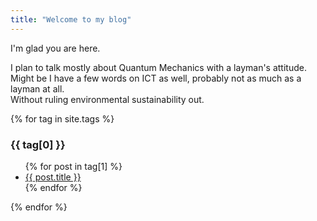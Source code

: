 ```yaml
---
title: "Welcome to my blog"
---
```


I'm glad you are here.

I plan to talk mostly about Quantum Mechanics with a layman's attitude.  
Might be I have a few words on ICT as well, probably not as much as a layman at all.  
Without ruling environmental sustainability out. 

{% for tag in site.tags %}
  <h3>{{ tag[0] }}</h3>
  <ul>
    {% for post in tag[1] %}
      <li>
      <a href="{{ post.url }}">{{ post.title }}</a>
      </li>
    {% endfor %}
  </ul>
{% endfor %}
